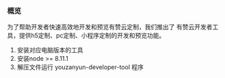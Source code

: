 ### 概览
为了帮助开发者快速高效地开发和预览有赞云定制，我们推出了 有赞云开发者工具，提供h5定制、pc定制、小程序定制的开发和预览功能。

1. 安装对应电脑版本的工具
2. 安装node >= 8.11.1
3. 解压文件运行 youzanyun-developer-tool 程序
